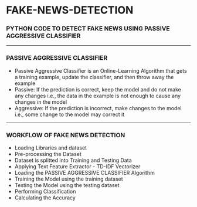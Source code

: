 # FAKE-NEWS-DETECTION

### PYTHON CODE TO DETECT FAKE NEWS USING PASSIVE AGGRESSIVE CLASSIFIER

-----

### PASSIVE AGGRESSIVE CLASSIFIER

- Passive Aggressive Classifier is an Online-Learning Algorithm that gets a training example, update the classifier, and then throw away the example
- Passive: If the prediction is correct, keep the model and do not make any changes i.e., the data in the example is not enough to cause any changes in the model
- Aggressive: If the prediction is incorrect, make changes to the model i.e., some change to the model may correct it

-----

### WORKFLOW OF FAKE NEWS DETECTION

- Loading Libraries and dataset
- Pre-processing the Dataset
- Dataset is splitted into Training and Testing Data
- Applying Text Feature Extractor - TD-IDF Vectorizer
- Loading the PASSIVE AGGRESSIVE CLASSIFIER Algorithm
- Training the Model using the training dataset
- Testing the Model using the testing dataset
- Performing Classification
- Calculating the Accuracy
